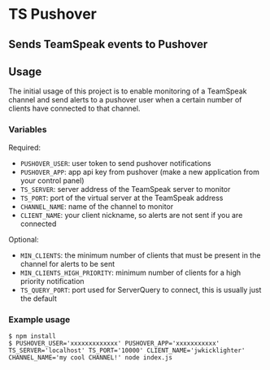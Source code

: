 # TS Pushover
## Sends TeamSpeak events to Pushover


## Usage
The initial usage of this project is to enable monitoring of a TeamSpeak channel and send alerts to a pushover user when a certain number of clients have connected to that channel.

### Variables

Required:
- `PUSHOVER_USER`: user token to send pushover notifications
- `PUSHOVER_APP`: app api key from pushover (make a new application from your control panel)
- `TS_SERVER`: server address of the TeamSpeak server to monitor
- `TS_PORT`: port of the virtual server at the TeamSpeak address
- `CHANNEL_NAME`: name of the channel to monitor
- `CLIENT_NAME`: your client nickname, so alerts are not sent if you are connected

Optional:
- `MIN_CLIENTS`: the minimum number of clients that must be present in the channel for alerts to be sent
- `MIN_CLIENTS_HIGH_PRIORITY`: minimum number of clients for a high priority notification
- `TS_QUERY_PORT`: port used for ServerQuery to connect, this is usually just the default

### Example usage
```
$ npm install
$ PUSHOVER_USER='xxxxxxxxxxxxx' PUSHOVER_APP='xxxxxxxxxxx' TS_SERVER='localhost' TS_PORT='10000' CLIENT_NAME='jwkicklighter' CHANNEL_NAME='my cool CHANNEL!' node index.js
```
